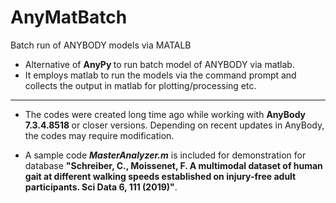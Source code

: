 # AnyMatBatch
Batch run of ANYBODY models via MATALB

* Alternative of <b> AnyPy </b> to run batch model of ANYBODY via matlab.
* It employs matlab to run the models via the command prompt and collects the output in matlab for plotting/processing etc.
<!-- blank line -->
----
* The codes were created long time ago while working with <b> AnyBody 7.3.4.8518 </b> or closer versions. Depending on recent updates in AnyBody, the codes may require modification. 

* A sample code <b><i>MasterAnalyzer.m</b></i> is included for demonstration for database <b> "Schreiber, C., Moissenet, F. A multimodal dataset of human gait at different walking speeds established on injury-free adult participants. Sci Data 6, 111 (2019)"</b>.
